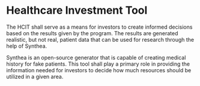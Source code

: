# Healthcare Investment Tool
The HCIT shall serve as a means for investors to create informed decisions based on the results given by the program. The results are generated realistic, but not real, patient data that can be used for research through the help of Synthea.

Synthea is an open-source generator that is capable of creating medical history for fake patients. This tool shall play a primary role in providing the information needed for investors to decide how much resources should be utilized in a given area. 
